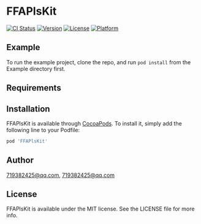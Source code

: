 # FFAPlsKit

[![CI Status](https://img.shields.io/travis/719382425@qq.com/FFAPlsKit.svg?style=flat)](https://travis-ci.org/719382425@qq.com/FFAPlsKit)
[![Version](https://img.shields.io/cocoapods/v/FFAPlsKit.svg?style=flat)](https://cocoapods.org/pods/FFAPlsKit)
[![License](https://img.shields.io/cocoapods/l/FFAPlsKit.svg?style=flat)](https://cocoapods.org/pods/FFAPlsKit)
[![Platform](https://img.shields.io/cocoapods/p/FFAPlsKit.svg?style=flat)](https://cocoapods.org/pods/FFAPlsKit)

## Example

To run the example project, clone the repo, and run `pod install` from the Example directory first.

## Requirements

## Installation

FFAPlsKit is available through [CocoaPods](https://cocoapods.org). To install
it, simply add the following line to your Podfile:

```ruby
pod 'FFAPlsKit'
```

## Author

719382425@qq.com, 719382425@qq.com

## License

FFAPlsKit is available under the MIT license. See the LICENSE file for more info.
